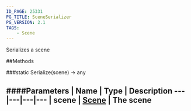 ```yaml
---
ID_PAGE: 25331
PG_TITLE: SceneSerializer
PG_VERSION: 2.1
TAGS:
    - Scene
---
```


Serializes a scene















##Methods

###static Serialize(scene) &rarr; any

####Parameters
 | Name | Type | Description
---|---|---|---
 | scene | [Scene](/classes/Scene) | The scene
---

